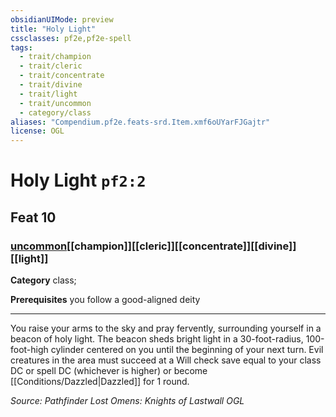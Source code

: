 ```yaml
---
obsidianUIMode: preview
title: "Holy Light"
cssclasses: pf2e,pf2e-spell
tags:
  - trait/champion
  - trait/cleric
  - trait/concentrate
  - trait/divine
  - trait/light
  - trait/uncommon
  - category/class
aliases: "Compendium.pf2e.feats-srd.Item.xmf6oUYarFJGajtr"
license: OGL
---
```

# Holy Light `pf2:2`
## Feat 10
### [uncommon](uncommon "Uncommon Rarity Trait")[[champion]][[cleric]][[concentrate]][[divine]][[light]]

**Category** class; 



**Prerequisites** you follow a good-aligned deity
* * *
You raise your arms to the sky and pray fervently, surrounding yourself in a beacon of holy light. The beacon sheds bright light in a 30-foot-radius, 100-foot-high cylinder centered on you until the beginning of your next turn. Evil creatures in the area must succeed at a Will check save equal to your class DC or spell DC (whichever is higher) or become [[Conditions/Dazzled|Dazzled]] for 1 round.

*Source: Pathfinder Lost Omens: Knights of Lastwall*
*OGL*